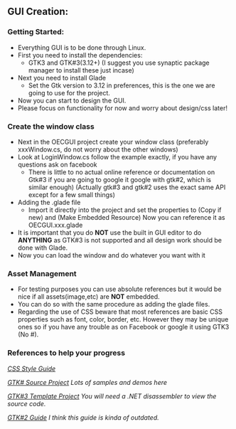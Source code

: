 GUI Creation:
------

### Getting Started:
- Everything GUI is to be done through Linux.
- First you need to install the dependencies:
  - GTK3 and GTK#3(3.12+) (I suggest you use synaptic package manager to install these just incase)
- Next you need to install Glade
  - Set the Gtk version to 3.12 in preferences, this is the one we are going to use for the project.
- Now you can start to design the GUI.
- Please focus on functionality for now and worry about design/css later!

### Create the window class
- Next in the OECGUI project create your window class (preferably xxxWindow.cs, do not worry about the other windows)
- Look at LoginWindow.cs follow the example exactly, if you have any questions ask on facebook
  - There is little to no actual online reference or documentation on Gtk#3 if you are going to google it google with gtk#2, which is similar enough) (Actually gtk#3 and gtk#2 uses the exact same API except for a few small things)
- Adding the .glade file
  - Import it directly into the project and set the properties to (Copy if new) and (Make Embedded Resource) Now you can reference it as OECGUI.xxx.glade
- It is important that you do **NOT** use the built in GUI editor to do **ANYTHING** as GTK#3 is not supported and all design work should be done with Glade.
- Now you can load the window and do whatever you want with it

### Asset Management
- For testing purposes you can use absolute references but it would be nice if all assets(image,etc) are **NOT** embedded.
- You can do so with the same procedure as adding the glade files.
- Regarding the use of CSS beware that most references are basic CSS properties such as font, color, border, etc. However they may be unique ones so if you have any trouble as on Facebook or google it using GTK3 (No #).

### References to help your progress
*[CSS Style Guide](https://thegnomejournal.wordpress.com/2011/03/15/styling-gtk-with-css/)*

*[GTK# Source Project](https://github.com/mono/gtk-sharp) Lots of samples and demos here*

*[GTK#3 Template Project](http://addins.monodevelop.com/Project/Index/97) You will need a .NET disassembler to view the source code.*

*[GTK#2 Guide](http://www.mono-project.com/docs/gui/gtksharp/beginners-guide/) I think this guide is kinda of outdated.*

